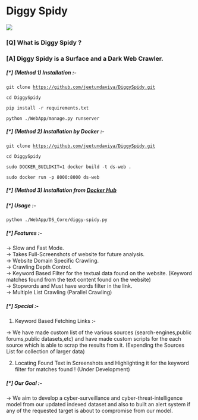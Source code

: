 <h1><b>Diggy Spidy</b></h1>
<img src="https://user-images.githubusercontent.com/56348104/190194186-f85ea513-227c-424f-9ee6-47f649b33595.png">
<h3><b>[Q] What is Diggy Spidy ?</b></h3>

<h3><b>[A] Diggy Spidy is a Surface and a Dark Web Crawler.</b></h3>

<h5><b>[*] (Method 1) Installation :-</b></h5>

<code>git clone https://github.com/jeetundaviya/DiggySpidy.git</code>

<code>cd DiggySpidy</code>

<code>pip install -r requirements.txt</code>

<code>python ./WebApp/manage.py runserver</code>

<h5><b>[*] (Method 2) Installation by Docker :-</b></h5>

<code>git clone https://github.com/jeetundaviya/DiggySpidy.git</code>

<code>cd DiggySpidy</code>

<code>sudo DOCKER_BUILDKIT=1 docker build -t ds-web .</code>

<code>sudo docker run -p 8000:8000 ds-web</code>

<h5><b>[*] (Method 3) Installation from <a href="https://hub.docker.com/repository/docker/jeetundaviya/diggy-spidy">Docker Hub</a></b></h5>

<h5><b>[*] Usage :-</b></h5>

<code>python ./WebApp/DS_Core/diggy-spidy.py</code>

<h5><b>[*] Features :-</b></h5>

-> Slow and Fast Mode.<br>
-> Takes Full-Screenshots of website for future analysis.<br>
-> Website Domain Specific Crawling.<br>
-> Crawling Depth Control.<br>
-> Keyword Based Filter for the textual data found on the website. (Keyword matches found from the text content found on the website)<br>
-> Stopwords and Must have words filter in the link.<br>
-> Multiple List Crawling (Parallel Crawling)<br>

<h5><b>[*] Special :-</b></h5>

1) Keyword Based Fetching Links :-

-> We have made custom list of the various sources (search-engines,public forums,public datasets,etc) and have made custom scripts for the each source which is able to scrap the results from it. (Expending the Sources List for collection of larger data)

2) Locating Found Text in Screenshots and Highlighting it for the keyword filter for matches found ! (Under Development)
	
<h5><b>[*] Our Goal :-</b></h5>

-> We aim to develop a cyber-surveillance and cyber-threat-intelligence model from our updated indexed dataset and also to built an alert system if any of the requested target is about to compromise from our model.